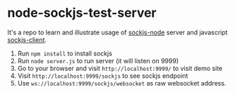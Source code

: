 # node-sockjs-test-server
It's a repo to learn and illustrate usage of [sockjs-node](https://github.com/sockjs/sockjs-node) server and javascript [sockjs-client](https://github.com/sockjs/sockjs-client).

1. Run `npm install` to install sockjs
2. Run `node server.js` to run server (it will listen on 9999)
3. Go to your browser and visit `http://localhost:9999/` to visit demo site
4. Visit `http://localhost:9999/sockjs` to see sockjs endpoint
5. Use `ws://localhost:9999/sockjs/websocket` as raw websocket address.
